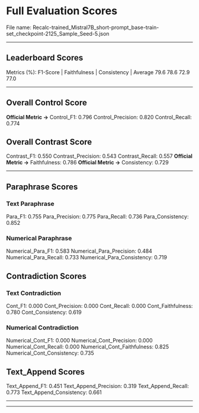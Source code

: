 # Full Evaluation Scores

File name: Recalc-trained_Mistral7B_short-prompt_base-train-set_checkpoint-2125_Sample_Seed-5.json


---

## Leaderboard Scores

Metrics (%): F1-Score | Faithfulness | Consistency | Average
                79.6        78.6          72.9        77.0

---

## Overall Control Score

**Official Metric ->** Control_F1: 0.796
Control_Precision: 0.820
Control_Recall: 0.774

## Overall Contrast Score

Contrast_F1: 0.550
Contrast_Precision: 0.543
Contrast_Recall: 0.557
**Official Metric ->** Faithfulness: 0.786
**Official Metric ->** Consistency: 0.729

---


## Paraphrase Scores


### Text Paraphrase

Para_F1: 0.755
Para_Precision: 0.775
Para_Recall: 0.736
Para_Consistency: 0.852


### Numerical Paraphrase

Numerical_Para_F1: 0.583
Numerical_Para_Precision: 0.484
Numerical_Para_Recall: 0.733
Numerical_Para_Consistency: 0.719


## Contradiction Scores


### Text Contradiction

Cont_F1: 0.000
Cont_Precision: 0.000
Cont_Recall: 0.000
Cont_Faithfulness: 0.780
Cont_Consistency: 0.619


### Numerical Contradiction

Numerical_Cont_F1: 0.000
Numerical_Cont_Precision: 0.000
Numerical_Cont_Recall: 0.000
Numerical_Cont_Faithfulness: 0.825
Numerical_Cont_Consistency: 0.735


## Text_Append Scores

Text_Append_F1: 0.451
Text_Append_Precision: 0.319
Text_Append_Recall: 0.773
Text_Append_Consistency: 0.661

---


---

